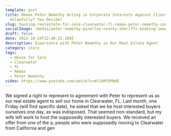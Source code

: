 ```yaml
---
template: post
title: Remax Peter Nemethy Acting in Corporate Interests Against Clients
  Unlawfully? You Decide?
slug: housing-realestate-for-sale-clearwater-fl-remax-peter-nemethy-con-scam-corprorate-interests-criminal-unlawful
socialImage: /media/peter-nemethy-pinellas-county-sheriffs-booking-image.jpeg
draft: false
date: 2022-10-24T22:40:32.169Z
description: Experience with Peter Nemethy as Our Real Estate Agent
category: story
tags:
  - House for Sale
  - Clearwater
  - FL
  - Remax
  - Peter Nemethy
video: https://www.youtube.com/watch?v=mfJhMfOPWdE
---
```

W﻿e signed a right to represent to agreement with Peter to represent us as our real estate agent to sell our home in Clearwater, FL. Last month, one Friday (will find specific date), he asked that we be host interested buyers ourselves one day, as was indisposed. That seemed non-standard, but my wife left work to host the supposedly interested buyers. We received an offer from one of the a, people who were supposedly moving to Clearwater from California and gen